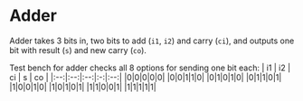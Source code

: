 # Adder
Adder takes 3 bits in, two bits to add (`i1`, `i2`) and carry (`ci`), and outputs one bit with result (`s`) and new carry (`co`).

Test bench for adder checks all 8 options for sending one bit each:
| i1 | i2 | ci | s | co |
|:--:|:--:|:--:|:-:|:--:|
|0|0|0|0|0|
|0|0|1|1|0|
|0|1|0|1|0|
|0|1|1|0|1|
|1|0|0|1|0|
|1|0|1|0|1|
|1|1|0|0|1|
|1|1|1|1|1|
